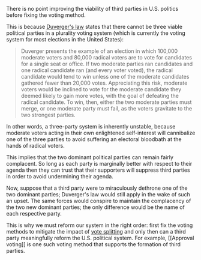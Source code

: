 There is no point improving the viability of third parties in U.S. politics
before fixing the voting method.

This is because
[Duverger's law](https://en.wikipedia.org/wiki/Duverger's_law) states that there
cannot be three viable political parties in a plurality voting system (which is
currently the voting system for most elections in the United States):

> Duverger presents the example of an election in which 100,000 moderate voters
> and 80,000 radical voters are to vote for candidates for a single seat or
> office. If two moderate parties ran candidates and one radical candidate ran
> (and every voter voted), the radical candidate would tend to win unless one of
> the moderate candidates gathered fewer than 20,000 votes. Appreciating this
> risk, moderate voters would be inclined to vote for the moderate candidate
> they deemed likely to gain more votes, with the goal of defeating the radical
> candidate. To win, then, either the two moderate parties must merge, or one
> moderate party must fail, as the voters gravitate to the two strongest
> parties.

In other words, a three-party system is inherently unstable, because moderate
voters acting in their own enlightened self-interest will cannibalize one of the
three parties to avoid suffering an electoral bloodbath at the hands of radical
voters.

This implies that the two dominant political parties can remain fairly
complacent.  So long as each party is marginally better with respect to their
agenda then they can trust that their supporters will suppress third parties in
order to avoid undermining their agenda.

Now, suppose that a third party were to miraculously dethrone one of the two
dominant parties; Duverger's law would still apply in the wake of such an upset.
The same forces would conspire to maintain the complacency of the two new
dominant parties; the only difference would be the name of each respective
party.

This is why we must reform our system in the right order: first fix the
voting methods to mitigate the impact of
[vote splitting](https://en.wikipedia.org/wiki/Vote_splitting) and only
then can a third party meaningfully reform the U.S. political system.
For example, [[Approval voting]] is one such voting method that supports the
formation of third parties.
